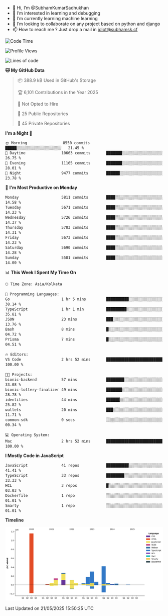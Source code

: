 - 👋 Hi, I’m @SubhamKumarSadhukhan
- 👀 I’m interested in learning and debugging
- 🌱 I’m currently learning machine learning
- 💞️ I’m looking to collaborate on any project based on python and django
- 📫 How to reach me ?
      Just drop a mail in idiot@subhamsk.cf

<!---
SubhamKumarSadhukhan/SubhamKumarSadhukhan is a ✨ special ✨ repository because its `README.md` (this file) appears on your GitHub profile.
You can click the Preview link to take a look at your changes.
--->


<!--START_SECTION:waka-->
![Code Time](http://img.shields.io/badge/Code%20Time-2%2C909%20hrs%2048%20mins-blue)

![Profile Views](http://img.shields.io/badge/Profile%20Views-1-blue)

![Lines of code](https://img.shields.io/badge/From%20Hello%20World%20I%27ve%20Written-2.9%20million%20lines%20of%20code-blue)

**🐱 My GitHub Data** 

> 📦 388.9 kB Used in GitHub's Storage 
 > 
> 🏆 6,101 Contributions in the Year 2025
 > 
> 🚫 Not Opted to Hire
 > 
> 📜 25 Public Repositories 
 > 
> 🔑 45 Private Repositories 
 > 
**I'm a Night 🦉** 

```text
🌞 Morning                8550 commits        █████░░░░░░░░░░░░░░░░░░░░   21.45 % 
🌆 Daytime                10663 commits       ███████░░░░░░░░░░░░░░░░░░   26.75 % 
🌃 Evening                11165 commits       ███████░░░░░░░░░░░░░░░░░░   28.01 % 
🌙 Night                  9477 commits        ██████░░░░░░░░░░░░░░░░░░░   23.78 % 
```
📅 **I'm Most Productive on Monday** 

```text
Monday                   5811 commits        ████░░░░░░░░░░░░░░░░░░░░░   14.58 % 
Tuesday                  5671 commits        ████░░░░░░░░░░░░░░░░░░░░░   14.23 % 
Wednesday                5726 commits        ████░░░░░░░░░░░░░░░░░░░░░   14.37 % 
Thursday                 5703 commits        ████░░░░░░░░░░░░░░░░░░░░░   14.31 % 
Friday                   5673 commits        ████░░░░░░░░░░░░░░░░░░░░░   14.23 % 
Saturday                 5690 commits        ████░░░░░░░░░░░░░░░░░░░░░   14.28 % 
Sunday                   5581 commits        ████░░░░░░░░░░░░░░░░░░░░░   14.00 % 
```


📊 **This Week I Spent My Time On** 

```text
🕑︎ Time Zone: Asia/Kolkata

💬 Programming Languages: 
Go                       1 hr 5 mins         ██████████░░░░░░░░░░░░░░░   38.14 % 
TypeScript               1 hr 1 min          █████████░░░░░░░░░░░░░░░░   35.81 % 
JSON                     23 mins             ███░░░░░░░░░░░░░░░░░░░░░░   13.76 % 
Bash                     8 mins              █░░░░░░░░░░░░░░░░░░░░░░░░   04.72 % 
Prisma                   7 mins              █░░░░░░░░░░░░░░░░░░░░░░░░   04.51 % 

🔥 Editors: 
VS Code                  2 hrs 52 mins       █████████████████████████   100.00 % 

🐱‍💻 Projects: 
bionic-backend           57 mins             ████████░░░░░░░░░░░░░░░░░   33.08 % 
bionic-lottery-finalizer 49 mins             ███████░░░░░░░░░░░░░░░░░░   28.78 % 
identities               44 mins             ██████░░░░░░░░░░░░░░░░░░░   25.82 % 
wallets                  20 mins             ███░░░░░░░░░░░░░░░░░░░░░░   11.71 % 
common-sdk               0 secs              ░░░░░░░░░░░░░░░░░░░░░░░░░   00.34 % 

💻 Operating System: 
Mac                      2 hrs 52 mins       █████████████████████████   100.00 % 
```

**I Mostly Code in JavaScript** 

```text
JavaScript               41 repos            ██████████░░░░░░░░░░░░░░░   41.41 % 
TypeScript               33 repos            ████████░░░░░░░░░░░░░░░░░   33.33 % 
HCL                      3 repos             █░░░░░░░░░░░░░░░░░░░░░░░░   03.03 % 
Dockerfile               1 repo              ░░░░░░░░░░░░░░░░░░░░░░░░░   01.01 % 
Smarty                   1 repo              ░░░░░░░░░░░░░░░░░░░░░░░░░   01.01 % 
```



**Timeline**

![Lines of Code chart](https://raw.githubusercontent.com/SubhamKumarSadhukhan/SubhamKumarSadhukhan/main/assets/bar_graph.png)


 Last Updated on 21/05/2025 15:50:25 UTC
<!--END_SECTION:waka-->
